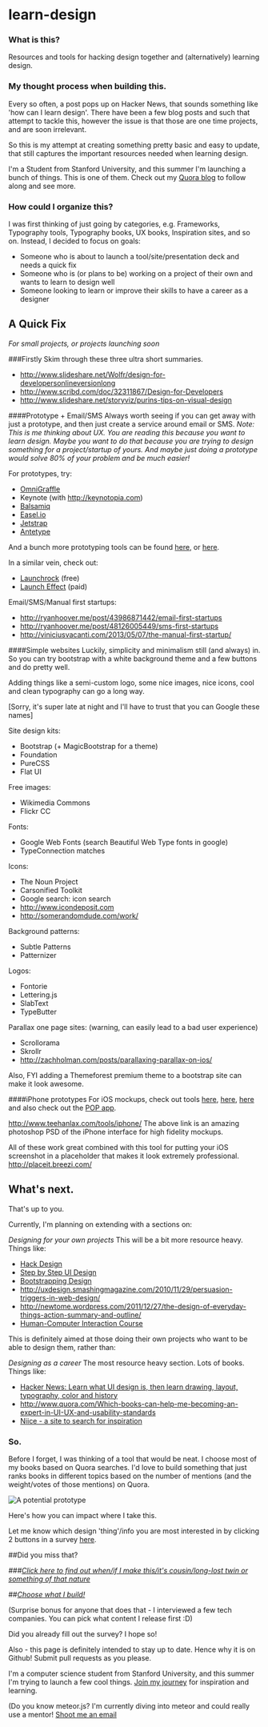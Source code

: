 learn-design
============

### What is this?

Resources and tools for hacking design together and (alternatively) learning design.

### My thought process when building this.

Every so often, a post pops up on Hacker News, that sounds something like 'how can I learn design'. There have been a few blog posts and such that attempt to tackle this, however the issue is that those are one time projects, and are soon irrelevant.

So this is my attempt at creating something pretty basic and easy to update, that still captures the important resources needed when learning design.

I'm a Student from Stanford University, and this summer I'm launching a bunch of things. This is one of them. Check out my [Quora blog](http://relentlesslyresourceful.quora.com/A-Stanford-Startup-Summer-90-Days-to-D-Day) to follow along and see more.

### How could I organize this?

I was first thinking of just going by categories, e.g. Frameworks, Typography tools, Typography books, UX books, Inspiration sites, and so on. Instead, I decided to focus on goals:

* Someone who is about to launch a tool/site/presentation deck and needs a quick fix
* Someone who is (or plans to be) working on a project of their own and wants to learn to design well
* Someone looking to learn or improve their skills to have a career as a designer

## A Quick Fix
_For small projects, or projects launching soon_

###Firstly
Skim through these three ultra short summaries.
* <http://www.slideshare.net/Wolfr/design-for-developersonlineversionlong>
* <http://www.scribd.com/doc/32311867/Design-for-Developers>
* <http://www.slideshare.net/storyviz/purins-tips-on-visual-design>

####Prototype + Email/SMS
Always worth seeing if you can get away with just a prototype, and then just create a service around email or SMS.
_Note: This is me thinking about UX. You are reading this because you want to learn design. Maybe you want to do that because you are trying to design something for a project/startup of yours. And maybe just doing a prototype would solve 80% of your problem and be much easier!_

For prototypes, try:
* [OmniGraffle](http://www.omnigroup.com/products/omnigraffle/)
* Keynote (with <http://keynotopia.com>)
* [Balsamiq](http://www.balsamiq.com)
* [Easel.io](https://www.easel.io)
* [Jetstrap](https://jetstrap.com)
* [Antetype](http://www.antetype.com)

And a bunch more prototyping tools can be found [here](http://www.quora.com/What-are-some-favorite-mockup-prototyping-tools), or [here](http://www.quora.com/Software-Prototyping-Tools/What-is-the-best-web-prototyping-mockup-tool).

In a similar vein, check out:
* [Launchrock](http://launchrock.co) (free)
* [Launch Effect](http://launcheffectapp.com) (paid)

Email/SMS/Manual first startups:
* <http://ryanhoover.me/post/43986871442/email-first-startups>
* <http://ryanhoover.me/post/48126005449/sms-first-startups>
* <http://viniciusvacanti.com/2013/05/07/the-manual-first-startup/>

####Simple websites
Luckily, simplicity and minimalism still (and always) in. So you can try bootstrap with a white background theme and a few buttons and do pretty well.

Adding things like a semi-custom logo, some nice images, nice icons, cool and clean typography can go a long way.

[Sorry, it's super late at night and I'll have to trust that you can Google these names]

Site design kits:
* Bootstrap (+ MagicBootstrap for a theme)
* Foundation
* PureCSS
* Flat UI

Free images:
* Wikimedia Commons
* Flickr CC

Fonts:
* Google Web Fonts (search Beautiful Web Type fonts in google)
* TypeConnection matches

Icons:
* The Noun Project
* Carsonified Toolkit
* Google search: icon search
* <http://www.icondeposit.com>
* <http://somerandomdude.com/work/>

Background patterns:
* Subtle Patterns
* Patternizer

Logos:
* Fontorie
* Lettering.js
* SlabText
* TypeButter

Parallax one page sites: (warning, can easily lead to a bad user experience)
* Scrollorama
* Skrollr
* <http://zachholman.com/posts/parallaxing-parallax-on-ios/>

Also, FYI adding a Themeforest premium theme to a bootstrap site can make it look awesome.

####iPhone prototypes
For iOS mockups, check out tools [here](http://www.quora.com/Prototyping/What-are-the-best-rapid-prototyping-tools-for-iOS-apps), [here](http://www.quora.com/What-is-the-best-mockup-tool-for-mocking-iPad-apps), [here](http://www.quora.com/What-tool-is-best-for-rapid-prototyping-an-iPad-application) and also check out the [POP app](http://popapp.in/).

<http://www.teehanlax.com/tools/iphone/>
The above link is an amazing photoshop PSD of the iPhone interface for high fidelity mockups.

All of these work great combined with this tool for putting your iOS screenshot in a placeholder that makes it look extremely professional.
<http://placeit.breezi.com/>

## What's next.

That's up to you.

Currently, I'm planning on extending with a sections on:

*Designing for your own projects*
This will be a bit more resource heavy. Things like:
* [Hack Design](http://hackdesign.org/)
* [Step by Step UI Design](http://sachagreif.com/ebook/)
* [Bootstrapping Design](http://bootstrappingdesign.com)
* <http://uxdesign.smashingmagazine.com/2010/11/29/persuasion-triggers-in-web-design/>
* <http://newtome.wordpress.com/2011/12/27/the-design-of-everyday-things-action-summary-and-outline/>
* [Human-Computer Interaction Course](https://www.coursera.org/course/hci)

This is definitely aimed at those doing their own projects who want to be able to design them, rather than:

*Designing as a career*
The most resource heavy section. Lots of books.
Things like:
* [Hacker News: Learn what UI design is, then learn drawing, layout, typography, color and history](https://news.ycombinator.com/item?id=4318154)
* <http://www.quora.com/Which-books-can-help-me-becoming-an-expert-in-UI-UX-and-usability-standards>
* [Niice - a site to search for inspiration](http://www.niice.co/?search=navbar)

### So.

Before I forget, I was thinking of a tool that would be neat. I choose most of my books based on Quora searches. I'd love to build something that just ranks books in different topics based on the number of mentions (and the weight/votes of those mentions) on Quora.

![A potential prototype](http://i.imgur.com/22LSKXP.png)

Here's how you can impact where I take this.

Let me know which design 'thing'/info you are most interested in by clicking 2 buttons in a survey [here](https://docs.google.com/forms/d/1N4AZ3pK_40LN0MJCfpygOB7BdrODvJz8qgHIJDArELs/viewform). 

##Did you miss that?

*###[Click here to find out when/if I make this/it's cousin/long-lost twin or something of that nature](https://docs.google.com/forms/d/1N4AZ3pK_40LN0MJCfpygOB7BdrODvJz8qgHIJDArELs/viewform)*

##*[Choose what I build!](https://docs.google.com/forms/d/1N4AZ3pK_40LN0MJCfpygOB7BdrODvJz8qgHIJDArELs/viewform)*

(Surprise bonus for anyone that does that - I interviewed a few tech companies. You can pick what content I release first :D)


Did you already fill out the survey? I hope so!

Also - this page is definitely intended to stay up to date. Hence why it is on Github! Submit pull requests as you please.

I'm a computer science student from Stanford University, and this summer I'm trying to launch a few cool things. [Join my journey](http://relentlesslyresourceful.quora.com/A-Stanford-Startup-Summer-90-Days-to-D-Day) for inspiration and learning.

(Do you know meteor.js? I'm currently diving into meteor and could really use a mentor! [Shoot me an email](mailto:cjbarber@stanford.edu)
